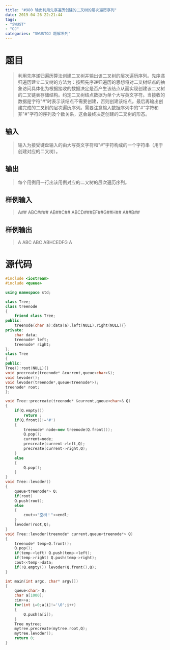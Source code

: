 ```yaml
---
title: "#980 输出利用先序遍历创建的二叉树的层次遍历序列"
date: 2019-04-26 22:21:44
tags:
- "SWUST"
- "OJ"
categories: "SWUSTOJ 题解系列"
---
```


# 题目

> 利用先序递归遍历算法创建二叉树并输出该二叉树的层次遍历序列。先序递归遍历建立二叉树的方法为：按照先序递归遍历的思想将对二叉树结点的抽象访问具体化为根据接收的数据决定是否产生该结点从而实现创建该二叉树的二叉链表存储结构。约定二叉树结点数据为单个大写英文字符。当接收的数据是字符"#"时表示该结点不需要创建，否则创建该结点。最后再输出创建完成的二叉树的层次遍历序列。需要注意输入数据序列中的"#"字符和非"#"字符的序列及个数关系，这会最终决定创建的二叉树的形态。

<!-- more -->

## 输入

> 输入为接受键盘输入的由大写英文字符和"#"字符构成的一个字符串（用于创建对应的二叉树）。

## 输出

> 每个用例用一行出该用例对应的二叉树的层次遍历序列。

## 样例输入

> A##
ABC####
AB##C##
ABCD###EF##G##H##
A##B##

## 样例输出

> A
ABC
ABC
ABHCEDFG
A

# 源代码

```cpp
#include <iostream>
#include <queue>

using namespace std;

class Tree;
class treenode
{
	friend class Tree;
public:
	treenode(char a):data(a),left(NULL),right(NULL){}
private:
	char data;
	treenode* left;
	treenode* right;
};
class Tree
{
public:
Tree():root(NULL){}
void precreate(treenode* &current,queue<char>&);
void levoder();
void levoder(treenode*,queue<treenode*>);
treenode* root;
};

void Tree::precreate(treenode* &current,queue<char>& Q)
{
	if(Q.empty())
		return ;
	if(Q.front()!='#')
	{
		treenode* node=new treenode(Q.front());
		Q.pop();
		current=node;
		precreate(current->left,Q);
		precreate(current->right,Q);
	}
	else
	{
		Q.pop();
	} 
}
void Tree::levoder()
{
	queue<treenode*> Q;
	if(root)
	Q.push(root);
	else
	{
		cout<<"空树！"<<endl;
	}
	levoder(root,Q);
}
void Tree::levoder(treenode* current,queue<treenode*> Q)
{	
	treenode* temp=Q.front();
	Q.pop();
	if(temp->left) Q.push(temp->left);
	if(temp->right) Q.push(temp->right);
	cout<<temp->data;
	if(!Q.empty()) levoder(Q.front(),Q);
}

int main(int argc, char* argv[])
{
	queue<char> Q;
	char a[1000];
	cin>>a;
	for(int i=0;a[i]!='\0';i++)
	{
		Q.push(a[i]);
	}
	Tree mytree;
	mytree.precreate(mytree.root,Q);
	mytree.levoder();
	return 0;
}
```
